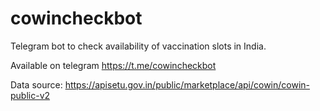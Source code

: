 # cowincheckbot
Telegram bot to check availability of vaccination slots in India.

Available on telegram https://t.me/cowincheckbot

Data source: https://apisetu.gov.in/public/marketplace/api/cowin/cowin-public-v2

